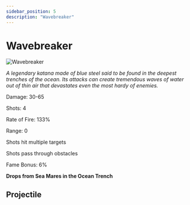 ```yaml
---
sidebar_position: 5
description: "Wavebreaker"
---
```


# Wavebreaker

![Wavebreaker](http://i.imgur.com/JveDGLv.png)

<i>A legendary katana made of blue steel said to be found in the deepest trenches of the ocean. Its attacks can create tremendous waves of water out of thin air that devastates even the most hardy of enemies.</i>

Damage: 30-65

Shots: 4

Rate of Fire: 133% 

Range: 0

Shots hit multiple targets

Shots pass through obstacles

Fame Bonus: 6%

**Drops from Sea Mares in the Ocean Trench**

## Projectile
